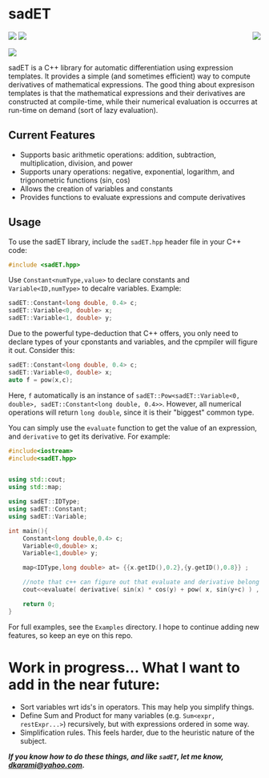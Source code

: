 # sadET
<img align="right" src="https://github.com/dkaramit/SAD_ET/blob/logo/sadETlogo-small.png">

![](https://img.shields.io/badge/language-C++-black.svg)  ![](https://tokei.rs/b1/github/dkaramit/SadET)
  
![](https://img.shields.io/github/repo-size/dkaramit/sadET?color=blue)


sadET is a C++ library for automatic differentiation using expression templates. It provides a simple (and sometimes efficient) way to compute derivatives of mathematical expressions.
The good thing about expresison templates is that the mathematical expressions and their derivatives are constructed at compile-time, while their numerical evaluation is occurres at 
run-time on demand (sort of lazy evaluation).


## Current Features

- Supports basic arithmetic operations: addition, subtraction, multiplication, division, and power
- Supports unary operations: negative, exponential, logarithm, and trigonometric functions (sin, cos)
- Allows the creation of variables and constants
- Provides functions to evaluate expressions and compute derivatives

## Usage

To use the sadET library, include the `sadET.hpp` header file in your C++ code:

```cpp
#include <sadET.hpp>
```

Use `Constant<numType,value>` to declare constants and `Variable<ID,numType>` to decalre variables. Example:
```cpp
sadET::Constant<long double, 0.4> c;
sadET::Variable<0, double> x;
sadET::Variable<1, double> y;
```
Due to the powerful type-deduction that C++ offers, you only need to declare types of your cponstants and variables, and the cpmpiler will figure it out. Consider this:
```c++
sadET::Constant<long double, 0.4> c;
sadET::Variable<0, double> x;
auto f = pow(x,c);
```
Here, `f` automatically is an instance of `sadET::Pow<sadET::Variable<0, double>, sadET::Constant<long double, 0.4>>`. However, all numerical operations will return `long double`, since it is their "biggest" common type.

You can simply use the `evaluate` function to get the value of an expression, and `derivative` to get its derivative. For example:

```cpp
#include<iostream>
#include<sadET.hpp>


using std::cout;
using std::map;

using sadET::IDType;
using sadET::Constant;
using sadET::Variable;

int main(){
    Constant<long double,0.4> c;
    Variable<0,double> x;
    Variable<1,double> y;

    map<IDType,long double> at= {{x.getID(),0.2},{y.getID(),0.8}} ;

    //note that c++ can figure out that evaluate and derivative belong to sadET!
    cout<<evaluate( derivative( sin(x) * cos(y) + pow( x, sin(y+c) ) ,  x,y ) , at )<<"\n";

    return 0;
}
```


For full examples, see the `Examples` directory. I hope to continue adding new features, so keep an eye on this repo.


# Work in progress... What I want to add in the near future:
- Sort variables wrt ids's in operators. This may help you simplify things. 
- Define Sum and Product for many variables (e.g. `Sum<expr, restExpr...>`) recursively, but with expressions ordered in some way.
- Simplification rules. This feels harder, due to the heuristic nature of the subject.

***If you know how to do these things, and like `sadET`, let me know, dkarami@yahoo.com.*** 